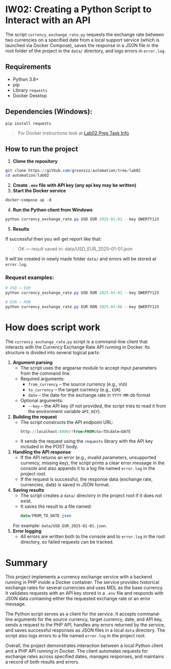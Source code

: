 # IW02: Creating a Python Script to Interact with an API

The script `currency_exchange_rate.py` requests the exchange rate between two currencies on a specified date from a local support service (which is launched via Docker Compose), saves the response in a JSON file in the root folder of the project in the `data/` directory, and logs errors in `error.log`.

## Requirements
- Python 3.8+
- pip
- Library `requests`
- Docker Desktop

## Dependencies (Windows):
```shell
pip install requests
```
> For Docker instructions look at [Lab02 Prep Task Info](./lab02prep_readme.md#how-to-run)

## How to run the project
1. **Clone the repository**
```powershell
git clone https://github.com/grxxnzzz/automation/tree/lab02
cd automation/lab02
```
2. **Create `.env` file with API key (any api key may be written)**
3. **Start the Docker service**
```powershell
docker-compose up -d
```
4. **Run the Python client from Windows**
```powershell
python currency_exchange_rate.py USD EUR 2025-01-01 --key QWERTY123
```
5. **Results**

If successful then you will get report like that:

> OK — result saved in: data/USD_EUR_2025-01-01.json

It will be created in newly made folder `data/` and errors will be stored at `error.log`.

### Request examples:
```powershell
# USD → EUR
python currency_exchange_rate.py USD EUR 2025-01-01 --key QWERTY123

# EUR → RON
python currency_exchange_rate.py EUR RON 2025-03-06 --key QWERTY123
```

# How does script work
The `currency_exchange_rate.py` script is a command-line client that interacts with the Currency Exchange Rate API running in Docker. Its structure is divided into several logical parts:
1. **Argument parsing**
    - The script uses the argparse module to accept input parameters from the command line.
    - Required arguments:
        - `from_currency` – the source currency (e.g., `USD`)
        - `to_currency` – the target currency (e.g., `EUR`)
        - `date` – the date for the exchange rate in `YYYY-MM-DD` format
    - Optional arguments:
        - `--key` – the API key (if not provided, the script tries to read it from the environment variable `API_KEY`).
2. **Building the request**
    - The script constructs the API endpoint URL: 
        ```powershell
        http://localhost:8080/?from=FROM&to=TO&date=DATE
        ```
    - It sends the request using the `requests` library with the API key included in the POST body.
3. **Handling the API response**
    - If the API returns an error (e.g., invalid parameters, unsupported currency, missing key), the script prints a clear error message in the console and also appends it to a log file named `error.log` in the project root.
    - If the request is successful, the response data (exchange rate, currencies, date) is saved in JSON format.
4. **Saving results**
    - The script creates a `data/` directory in the project root if it does not exist.
    - It saves the result to a file named:
        ```powershell
        data/FROM_TO_DATE.json
        ```
    For example: `data/USD_EUR_2025-01-01.json`.
5. **Error logging**
    - All errors are written both to the console and to `error.log` in the root directory, so failed requests can be tracked.

# Summary
This project implements a currency exchange service with a backend running in PHP inside a Docker container. The service provides historical exchange rates for several currencies and uses MDL as the base currency. It validates requests with an API key stored in a `.env` file and responds with JSON data containing either the requested exchange rate or an error message.

The Python script serves as a client for the service. It accepts command-line arguments for the source currency, target currency, date, and API key, sends a request to the PHP API, handles any errors returned by the service, and saves successful responses as JSON files in a local `data` directory. The script also logs errors to a file named `error.log` in the project root.

Overall, the project demonstrates interaction between a local Python client and a PHP API running in Docker. The client automates requests for exchange rates across specified dates, manages responses, and maintains a record of both results and errors.